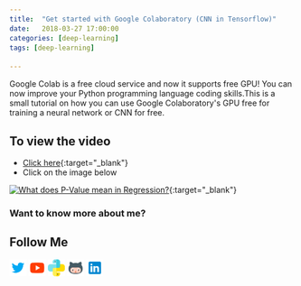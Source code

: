 ```yaml
---
title:  "Get started with Google Colaboratory (CNN in Tensorflow)"
date:   2018-03-27 17:00:00
categories: [deep-learning]
tags: [deep-learning]

---
```


Google Colab is a free cloud service and now it supports free GPU! You can now improve your Python programming language coding skills.This is a small tutorial on how you can use Google Colaboratory's GPU free for training a neural network or CNN for free.


## To view the video
* [Click here](https://youtu.be/4BVpzY6prJ0){:target="_blank"}
* Click on the image below

[![What does P-Value mean in Regression?](http://img.youtube.com/vi/4BVpzY6prJ0/0.jpg)](http://www.youtube.com/watch?v=4BVpzY6prJ0){:target="_blank"}

### Want to know more about me?
## Follow Me
<a href="https://twitter.com/_bhaveshbhatt" target="_blank"><img class="ai-subscribed-social-icon" src="/assets/images/tw.png" width="30"></a>
<a href="https://www.youtube.com/bhaveshbhatt8791/" target="_blank"><img class="ai-subscribed-social-icon" src="/assets/images/ytb.png" width="30"></a>
<a href="https://www.youtube.com/PythonTricks/" target="_blank"><img class="ai-subscribed-social-icon" src="/assets/images/python_logo.png" width="30"></a>
<a href="https://github.com/bhattbhavesh91" target="_blank"><img class="ai-subscribed-social-icon" src="/assets/images/gthb.png" width="30"></a>
<a href="https://www.linkedin.com/in/bhattbhavesh91/" target="_blank"><img class="ai-subscribed-social-icon" src="/assets/images/lnkdn.png" width="30"></a>
